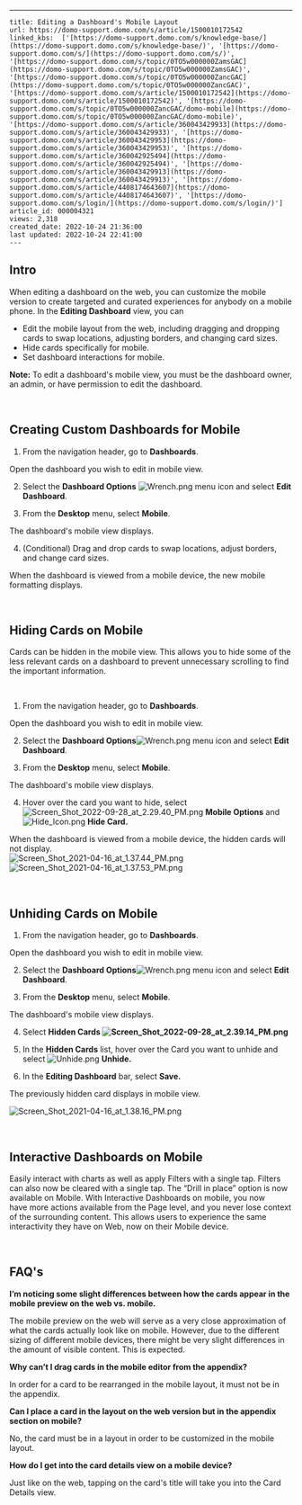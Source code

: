 ---
    title: Editing a Dashboard's Mobile Layout
    url: https://domo-support.domo.com/s/article/1500010172542
    linked_kbs:  ['[https://domo-support.domo.com/s/knowledge-base/](https://domo-support.domo.com/s/knowledge-base/)', '[https://domo-support.domo.com/s/](https://domo-support.domo.com/s/)', '[https://domo-support.domo.com/s/topic/0TO5w000000ZamsGAC](https://domo-support.domo.com/s/topic/0TO5w000000ZamsGAC)', '[https://domo-support.domo.com/s/topic/0TO5w000000ZancGAC](https://domo-support.domo.com/s/topic/0TO5w000000ZancGAC)', '[https://domo-support.domo.com/s/article/1500010172542](https://domo-support.domo.com/s/article/1500010172542)', '[https://domo-support.domo.com/s/topic/0TO5w000000ZancGAC/domo-mobile](https://domo-support.domo.com/s/topic/0TO5w000000ZancGAC/domo-mobile)', '[https://domo-support.domo.com/s/article/360043429933](https://domo-support.domo.com/s/article/360043429933)', '[https://domo-support.domo.com/s/article/360043429953](https://domo-support.domo.com/s/article/360043429953)', '[https://domo-support.domo.com/s/article/360042925494](https://domo-support.domo.com/s/article/360042925494)', '[https://domo-support.domo.com/s/article/360043429913](https://domo-support.domo.com/s/article/360043429913)', '[https://domo-support.domo.com/s/article/4408174643607](https://domo-support.domo.com/s/article/4408174643607)', '[https://domo-support.domo.com/s/login/](https://domo-support.domo.com/s/login/)']
    article_id: 000004321
    views: 2,318
    created_date: 2022-10-24 21:36:00
    last updated: 2022-10-24 22:41:00
    ---



Intro
-----


When editing a dashboard on the web, you can customize the mobile version to create targeted and curated experiences for anybody on a mobile phone. In the **Editing Dashboard** view, you can 


* Edit the mobile layout from the web, including dragging and dropping cards to swap locations, adjusting borders, and changing card sizes.
* Hide cards specifically for mobile.
* Set dashboard interactions for mobile.







**Note:** To edit a dashboard's mobile view, you must be the dashboard owner, an admin, or have permission to edit the dashboard. 



 


Creating Custom Dashboards for Mobile
-------------------------------------


1. From the navigation header, go to **Dashboards**. 


Open the dashboard you wish to edit in mobile view. 


2. Select the **Dashboard Options** ![Wrench.png](Wrench.png) menu icon and select **Edit Dashboard**.


3. From the **Desktop** menu, select **Mobile**. 


The dashboard's mobile view displays. 


4. (Conditional) Drag and drop cards to swap locations, adjust borders, and change card sizes. 


When the dashboard is viewed from a mobile device, the new mobile formatting displays. 


 


Hiding Cards on Mobile
----------------------


Cards can be hidden in the mobile view. This allows you to hide some of the less relevant cards on a dashboard to prevent unnecessary scrolling to find the important information.


 


1. From the navigation header, go to **Dashboards**. 


Open the dashboard you wish to edit in mobile view. 


2. Select the **Dashboard Options**![Wrench.png](Wrench.png) menu icon and select **Edit Dashboard**.


3. From the **Desktop** menu, select **Mobile**. 


The dashboard's mobile view displays. 


4. Hover over the card you want to hide, select ![Screen_Shot_2022-09-28_at_2.29.40_PM.png](Screen_Shot_2022-09-28_at_2.29.40_PM.png) **Mobile Options** and   ![Hide_Icon.png](Hide_Icon.png) **Hide Card.**


When the dashboard is viewed from a mobile device, the hidden cards will not display.   
![Screen_Shot_2021-04-16_at_1.37.44_PM.png](Screen_Shot_2021-04-16_at_1.37.44_PM.png)    ![Screen_Shot_2021-04-16_at_1.37.53_PM.png](Screen_Shot_2021-04-16_at_1.37.53_PM.png)


 


Unhiding Cards on Mobile
------------------------


1. From the navigation header, go to **Dashboards**. 


Open the dashboard you wish to edit in mobile view. 


2. Select the **Dashboard Options**![Wrench.png](Wrench.png) menu icon and select **Edit Dashboard**.


3. From the **Desktop** menu, select **Mobile**. 


The dashboard's mobile view displays. 


4. Select **Hidden Cards ![Screen_Shot_2022-09-28_at_2.39.14_PM.png](Screen_Shot_2022-09-28_at_2.39.14_PM.png)**


5. In the **Hidden Cards** list, hover over the Card you want to unhide and select ![Unhide.png](Unhide.png) **Unhide.**


6. In the **Editing Dashboard** bar, select **Save.** 


The previously hidden card displays in mobile view.   
  
![Screen_Shot_2021-04-16_at_1.38.16_PM.png](Screen_Shot_2021-04-16_at_1.38.16_PM.png)


 


Interactive Dashboards on Mobile
--------------------------------


Easily interact with charts as well as apply Filters with a single tap. Filters can also now be cleared with a single tap. The “Drill in place” option is now available on Mobile. With Interactive Dashboards on mobile, you now have more actions available from the Page level, and you never lose context of the surrounding content. This allows users to experience the same interactivity they have on Web, now on their Mobile device.


 


FAQ's
-----


**I’m noticing some slight differences between how the cards appear in the mobile preview on the web vs. mobile.**


The mobile preview on the web will serve as a very close approximation of what the cards actually look like on mobile. However, due to the different sizing of different mobile devices, there might be very slight differences in the amount of visible content. This is expected.


**Why can’t I drag cards in the mobile editor from the appendix?**


In order for a card to be rearranged in the mobile layout, it must not be in the appendix.


**Can I place a card in the layout on the web version but in the appendix section on mobile?**


No, the card must be in a layout in order to be customized in the mobile layout.


**How do I get into the card details view on a mobile device?**


Just like on the web, tapping on the card's title will take you into the Card Details view.

